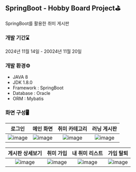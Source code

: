 ## SpringBoot - Hobby Board Project⛳
SpringBoot를 활용한 취미 게시판



### 개발 기간⌛
2024년 11월 14일 - 20024년 11월 20일



### 개발 환경⚙️
- JAVA 8
- JDK 1.8.0
- Framework : SpringBoot
- Database : Oracle
- ORM : Mybatis



### 화면 구성🖥️
|로그인|메인 화면|취미 카테고리|러닝 게시판|
|:------:|:---------:|:------------:|:-------------:|
|![image](https://github.com/user-attachments/assets/fe53447e-af67-42d3-baad-9fcde24ca596)|![image](https://github.com/user-attachments/assets/ebf7dd95-374e-4b4e-9cef-d06e134d9018)|![image](https://github.com/user-attachments/assets/af34c245-fdce-40be-93d9-b025686bb3fd)|![image](https://github.com/user-attachments/assets/4471fede-21a3-455e-9a6b-e4cfba87fdfc)

|게시판 상세보기|취미 가입|내 취미 리스트|가입 탈퇴|
|:------:|:---------:|:------------:|:-------------:|
|![image](https://github.com/user-attachments/assets/83b0c71e-7c2a-4e16-8ba7-335578f54c2d)|![image](https://github.com/user-attachments/assets/adcbd79a-ef5e-47cd-9166-fdf92793b3ed)|![image](https://github.com/user-attachments/assets/5899e93b-127b-4435-a032-41efb005c425)|![image](https://github.com/user-attachments/assets/5054d858-43e9-4bd7-86f9-367589e61b5b)|







